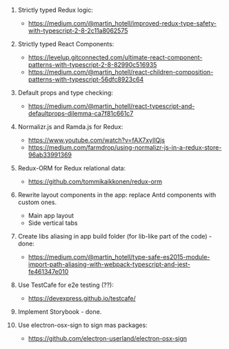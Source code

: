 
1. Strictly typed Redux logic:
    - https://medium.com/@martin_hotell/improved-redux-type-safety-with-typescript-2-8-2c11a8062575

2. Strictly typed React Components:
    - https://levelup.gitconnected.com/ultimate-react-component-patterns-with-typescript-2-8-82990c516935
    - https://medium.com/@martin_hotell/react-children-composition-patterns-with-typescript-56dfc8923c64

3. Default props and type checking:
    - https://medium.com/@martin_hotell/react-typescript-and-defaultprops-dilemma-ca7f81c661c7

4. Normalizr.js and Ramda.js for Redux:
    - https://www.youtube.com/watch?v=fAX7xyIlQjs
    - https://medium.com/farmdrop/using-normalizr-js-in-a-redux-store-96ab33991369

5. Redux-ORM for Redux relational data:
    - https://github.com/tommikaikkonen/redux-orm

6. Rewrite layout components in the app: replace Antd components with custom ones.
    - Main app layout
    - Side vertical tabs

7. Create libs aliasing in app build folder (for lib-like part of the code) - done:
    - https://medium.com/@martin_hotell/type-safe-es2015-module-import-path-aliasing-with-webpack-typescript-and-jest-fe461347e010

8. Use TestCafe for e2e testing (??):
    - https://devexpress.github.io/testcafe/

9. Implement Storybook - done.

10. Use electron-osx-sign to sign mas packages:
    - https://github.com/electron-userland/electron-osx-sign